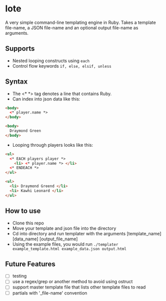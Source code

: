 # lote
A very simple command-line templating engine in Ruby. Takes a template file-name,
a JSON file-name and an optional output file-name as arguments.

## Supports
* Nested looping constructs using `each`
* Control flow keywords `if, else, elsif, unless`

## Syntax
* The <\* \*> tag denotes a line that contains Ruby.
* Can index into json data like this:
```html
<body>
  <* player.name *>
</body>
```
```html
<body>
  Draymond Green
</body>
```
* Looping through players looks like this:
```html
<ul>
  <* EACH players player *>
    <li> <* player.name *> </li>
  <* ENDEACH *>
</ul>
```
```html
<ul>
  <li> Draymond Greend </li>
  <li> Kawhi Leonard </li>
</ul>
```

## How to use
* Clone this repo
* Move your template and json file into the directory
* Cd into directory and run templater with the arguments [template_name] [data_name] [output_file_name]
* Using the example files, you would run `./templater example_template.html example_data.json output.html`

## Future Features
- [ ] testing
- [ ] use a regex/grep or another method to avoid using ostruct
- [ ] support master template file that lists other template files to read
- [ ] partials with '\_file-name' convention
